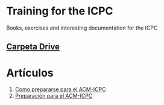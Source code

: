 # **Training for the ICPC**
Books, exercises and interesting documentation for the ICPC

## [Carpeta Drive](https://drive.google.com/drive/folders/1yTx4WoGNI-yCQ-uV3jkvLXZspOuA0mdI)

# **Artículos**
1. [Como prepararse para el ACM-ICPC](https://www.geeksforgeeks.org/how-to-prepare-for-acm-icpc/)
2. [Preparación para el ACM-ICPC](https://github.com/BedirT/ACM-ICPC-Preparation)
